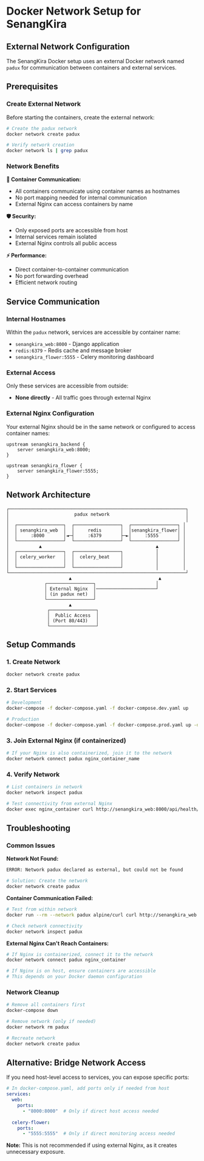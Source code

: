 # Docker Network Setup for SenangKira

## External Network Configuration

The SenangKira Docker setup uses an external Docker network named `padux` for communication between containers and external services.

## Prerequisites

### Create External Network
Before starting the containers, create the external network:

```bash
# Create the padux network
docker network create padux

# Verify network creation
docker network ls | grep padux
```

### Network Benefits

**🔗 Container Communication:**
- All containers communicate using container names as hostnames
- No port mapping needed for internal communication
- External Nginx can access containers by name

**🛡️ Security:**
- Only exposed ports are accessible from host
- Internal services remain isolated
- External Nginx controls all public access

**⚡ Performance:**
- Direct container-to-container communication
- No port forwarding overhead
- Efficient network routing

## Service Communication

### Internal Hostnames
Within the `padux` network, services are accessible by container name:

- `senangkira_web:8000` - Django application
- `redis:6379` - Redis cache and message broker
- `senangkira_flower:5555` - Celery monitoring dashboard

### External Access
Only these services are accessible from outside:
- **None directly** - All traffic goes through external Nginx

### External Nginx Configuration
Your external Nginx should be in the same network or configured to access container names:

```nginx
upstream senangkira_backend {
    server senangkira_web:8000;
}

upstream senangkira_flower {
    server senangkira_flower:5555;
}
```

## Network Architecture

```
┌─────────────────────────────────────────────────────────────────┐
│                        padux network                            │
│                                                                 │
│  ┌─────────────────┐  ┌─────────────────┐  ┌─────────────────┐ │
│  │ senangkira_web  │  │     redis       │  │senangkira_flower│ │
│  │     :8000       │◄─┤     :6379       ├─►│     :5555       │ │
│  └─────────────────┘  └─────────────────┘  └─────────────────┘ │
│           ▲                                          ▲         │
│  ┌─────────────────┐  ┌─────────────────┐            │         │
│  │ celery_worker   │  │  celery_beat    │            │         │
│  │                 │  │                 │            │         │
│  └─────────────────┘  └─────────────────┘            │         │
└─────────────────────────────────────────────────────────────────┘
                       ▲                                ▲
              ┌─────────────────┐                      │
              │ External Nginx  │──────────────────────┘
              │ (in padux net)  │
              └─────────────────┘
                       ▲
               ┌─────────────────┐
               │  Public Access  │
               │ (Port 80/443)   │
               └─────────────────┘
```

## Setup Commands

### 1. Create Network
```bash
docker network create padux
```

### 2. Start Services
```bash
# Development
docker-compose -f docker-compose.yaml -f docker-compose.dev.yaml up

# Production
docker-compose -f docker-compose.yaml -f docker-compose.prod.yaml up -d
```

### 3. Join External Nginx (if containerized)
```bash
# If your Nginx is also containerized, join it to the network
docker network connect padux nginx_container_name
```

### 4. Verify Network
```bash
# List containers in network
docker network inspect padux

# Test connectivity from external Nginx
docker exec nginx_container curl http://senangkira_web:8000/api/health/
```

## Troubleshooting

### Common Issues

**Network Not Found:**
```bash
ERROR: Network padux declared as external, but could not be found

# Solution: Create the network
docker network create padux
```

**Container Communication Failed:**
```bash
# Test from within network
docker run --rm --network padux alpine/curl curl http://senangkira_web:8000/api/health/

# Check network connectivity
docker network inspect padux
```

**External Nginx Can't Reach Containers:**
```bash
# If Nginx is containerized, connect it to the network
docker network connect padux nginx_container

# If Nginx is on host, ensure containers are accessible
# This depends on your Docker daemon configuration
```

### Network Cleanup
```bash
# Remove all containers first
docker-compose down

# Remove network (only if needed)
docker network rm padux

# Recreate network
docker network create padux
```

## Alternative: Bridge Network Access

If you need host-level access to services, you can expose specific ports:

```yaml
# In docker-compose.yaml, add ports only if needed from host
services:
  web:
    ports:
      - "8000:8000"  # Only if direct host access needed
  
  celery-flower:
    ports:
      - "5555:5555"  # Only if direct monitoring access needed
```

**Note:** This is not recommended if using external Nginx, as it creates unnecessary exposure.